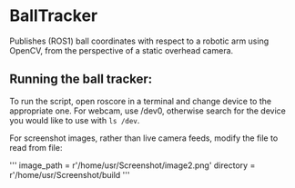 # BallTracker
Publishes (ROS1) ball coordinates with respect to a robotic arm using OpenCV, from the perspective of a static overhead camera.

## Running the ball tracker:
To run the script, open roscore in a terminal and change device to the appropriate one. For webcam, use /dev0, otherwise search for the device you would like to use with `ls /dev`.

For screenshot images, rather than live camera feeds, modify the file to read from file:

'''
image_path = r'/home/usr/Screenshot/image2.png'
directory = r'/home/usr/Screenshot/build
'''
